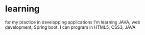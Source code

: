 # learning
for my practice in developping applications
I'm learning JAVA, web development, Spring boot. 
I can program in HTML5, CSS3, JAVA
